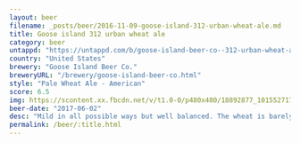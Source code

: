 ```yaml
---
layout: beer
filename: _posts/beer/2016-11-09-goose-island-312-urban-wheat-ale.md
title: Goose island 312 urban wheat ale
category: beer
untappd: "https://untappd.com/b/goose-island-beer-co--312-urban-wheat-ale/5925"
country: "United States"
brewery: "Goose Island Beer Co."
breweryURL: "/brewery/goose-island-beer-co.html"
style: "Pale Wheat Ale - American"
score: 6.5
img: https://scontent.xx.fbcdn.net/v/t1.0-0/p480x480/18892877_10155271709853745_3656699317545720116_n.jpg?oh=be1fa69a63fe7392642f49f6f76cdb0d&oe=5B205AF0
beer-date: "2017-06-02"
desc: "Mild in all possible ways but well balanced. The wheat is barely noticeable to the point where you could mistake this for a lager"
permalink: /beer/:title.html
---
```


